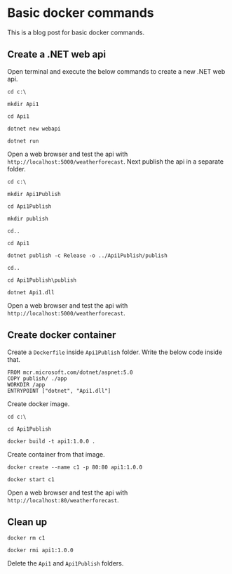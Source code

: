 # Basic docker commands
This is a blog post for basic docker commands.

## Create a .NET web api
Open terminal and execute the below commands to create a new .NET web api.

```
cd c:\

mkdir Api1

cd Api1

dotnet new webapi

dotnet run
```

Open a web browser and test the api with `http://localhost:5000/weatherforecast`. Next publish the api in a 
separate folder.

```
cd c:\

mkdir Api1Publish

cd Api1Publish

mkdir publish

cd..

cd Api1

dotnet publish -c Release -o ../Api1Publish/publish

cd..

cd Api1Publish\publish

dotnet Api1.dll
```

Open a web browser and test the api with `http://localhost:5000/weatherforecast`. 

## Create docker container
Create a `Dockerfile` inside `Api1Publish` folder. Write the below code inside that.

```
FROM mcr.microsoft.com/dotnet/aspnet:5.0
COPY publish/ ./app
WORKDIR /app
ENTRYPOINT ["dotnet", "Api1.dll"]
```

Create docker image.

```
cd c:\

cd Api1Publish

docker build -t api1:1.0.0 .
```

Create container from that image.

```
docker create --name c1 -p 80:80 api1:1.0.0

docker start c1
```

Open a web browser and test the api with `http://localhost:80/weatherforecast`.

## Clean up
```
docker rm c1

docker rmi api1:1.0.0
```

Delete the `Api1` and `Api1Publish` folders.

